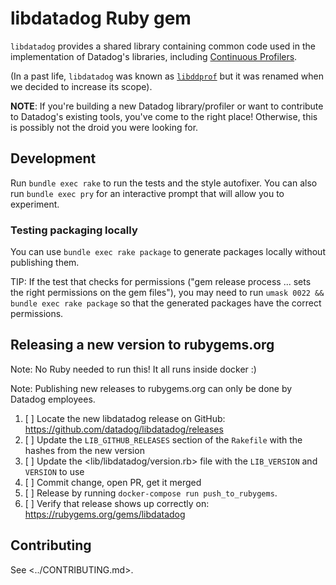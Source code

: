 # libdatadog Ruby gem

`libdatadog` provides a shared library containing common code used in the implementation of Datadog's libraries,
including [Continuous Profilers](https://docs.datadoghq.com/tracing/profiler/).

(In a past life, `libdatadog` was known as [`libddprof`](https://github.com/datadog/libddprof) but it was renamed when
we decided to increase its scope).

**NOTE**: If you're building a new Datadog library/profiler or want to contribute to Datadog's existing tools, you've come to the
right place!
Otherwise, this is possibly not the droid you were looking for.

## Development

Run `bundle exec rake` to run the tests and the style autofixer.
You can also run `bundle exec pry` for an interactive prompt that will allow you to experiment.

### Testing packaging locally

You can use `bundle exec rake package` to generate packages locally without publishing them.

TIP: If the test that checks for permissions ("gem release process ... sets the right permissions on the gem files"), you
may need to run `umask 0022 && bundle exec rake package` so that the generated packages have the correct permissions.

## Releasing a new version to rubygems.org

Note: No Ruby needed to run this! It all runs inside docker :)

Note: Publishing new releases to rubygems.org can only be done by Datadog employees.

1. [ ] Locate the new libdatadog release on GitHub: <https://github.com/datadog/libdatadog/releases>
2. [ ] Update the `LIB_GITHUB_RELEASES` section of the `Rakefile` with the hashes from the new version
3. [ ] Update the <lib/libdatadog/version.rb> file with the `LIB_VERSION` and `VERSION` to use
4. [ ] Commit change, open PR, get it merged
5. [ ] Release by running `docker-compose run push_to_rubygems`.
6. [ ] Verify that release shows up correctly on: <https://rubygems.org/gems/libdatadog>

## Contributing

See <../CONTRIBUTING.md>.
